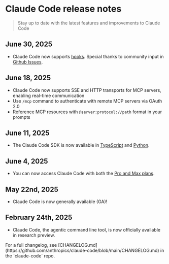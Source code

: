 # Claude Code release notes

> Stay up to date with the latest features and improvements to Claude Code

## June 30, 2025

* Claude Code now supports [hooks](/en/docs/claude-code/hooks). Special thanks to community input in [Github Issues](https://github.com/anthropics/claude-code/issues/712).

## June 18, 2025

* Claude Code now supports SSE and HTTP transports for MCP servers, enabling real-time communication
* Use `/mcp` command to authenticate with remote MCP servers via OAuth 2.0
* Reference MCP resources with `@server:protocol://path` format in your prompts

## June 11, 2025

* The Claude Code SDK is now available in [TypeScript](https://www.npmjs.com/package/@anthropic-ai/claude-code) and [Python](https://github.com/anthropics/claude-code-sdk-python).

## June 4, 2025

* You can now access Claude Code with both the [Pro and Max plans](https://www.anthropic.com/pricing).

## May 22nd, 2025

* Claude Code is now generally available (GA)!

## February 24th, 2025

* Claude Code, the agentic command line tool, is now officially available in research preview.

<Note>
  For a full changelog, see [CHANGELOG.md](https://github.com/anthropics/claude-code/blob/main/CHANGELOG.md) in the `claude-code` repo.
</Note>
